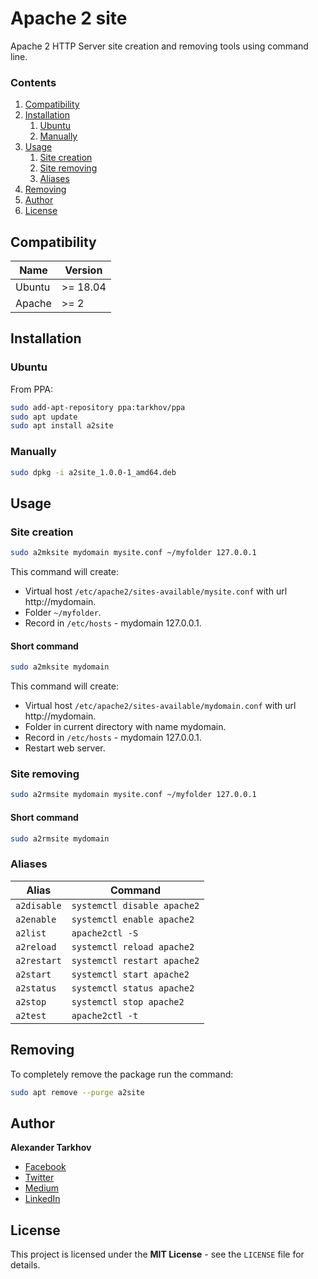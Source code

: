 # Apache 2 site

Apache 2 HTTP Server site creation and removing tools using command line.

### Contents

1. [Compatibility](#compatibility)
2. [Installation](#installation)
   1. [Ubuntu](#ubuntu)
   2. [Manually](#manually)
3. [Usage](#usage)
   1. [Site creation](#site-creation)
   2. [Site removing](#site-removing)
   3. [Aliases](#aliases)
4. [Removing](#removing)
5. [Author](#author)
6. [License](#license)

## Compatibility

Name | Version
------- | -------
Ubuntu | >= 18.04
Apache | >= 2

## Installation

### Ubuntu

From PPA:

```bash
sudo add-apt-repository ppa:tarkhov/ppa
sudo apt update
sudo apt install a2site
```

### Manually

```bash
sudo dpkg -i a2site_1.0.0-1_amd64.deb
```

## Usage

### Site creation

```bash
sudo a2mksite mydomain mysite.conf ~/myfolder 127.0.0.1
```

This command will create:

* Virtual host `/etc/apache2/sites-available/mysite.conf` with url http://mydomain.
* Folder `~/myfolder`.
* Record in `/etc/hosts` - mydomain   127.0.0.1.

#### Short command

```bash
sudo a2mksite mydomain
```

This command will create:

* Virtual host `/etc/apache2/sites-available/mydomain.conf` with url http://mydomain.
* Folder in current directory with name mydomain.
* Record in `/etc/hosts` - mydomain   127.0.0.1.
* Restart web server.

### Site removing

```bash
sudo a2rmsite mydomain mysite.conf ~/myfolder 127.0.0.1
```

#### Short command

```bash
sudo a2rmsite mydomain
```

### Aliases

Alias | Command
------- | -------
`a2disable` | `systemctl disable apache2`
`a2enable` | `systemctl enable apache2`
`a2list` | `apache2ctl -S`
`a2reload` | `systemctl reload apache2`
`a2restart` | `systemctl restart apache2`
`a2start` | `systemctl start apache2`
`a2status` | `systemctl status apache2`
`a2stop` | `systemctl stop apache2`
`a2test` | `apache2ctl -t`

## Removing

To completely remove the package run the command:

```bash
sudo apt remove --purge a2site
```

## Author

**Alexander Tarkhov**

* [Facebook](https://www.facebook.com/alex.tarkhov)
* [Twitter](https://twitter.com/alextarkhov)
* [Medium](https://medium.com/@tarkhov)
* [LinkedIn](https://www.linkedin.com/in/tarkhov/)

## License

This project is licensed under the **MIT License** - see the `LICENSE` file for details.
